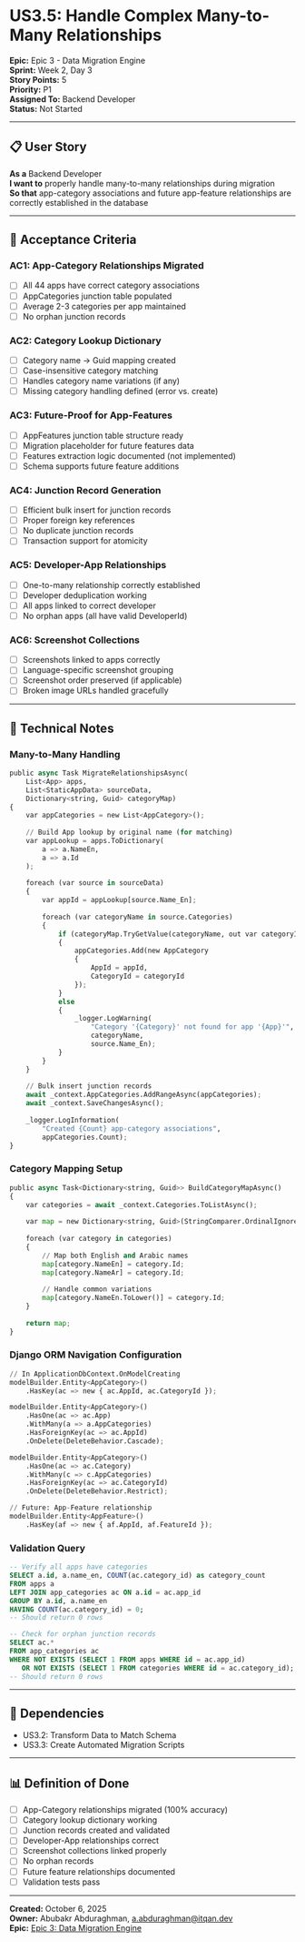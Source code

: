 # US3.5: Handle Complex Many-to-Many Relationships

**Epic:** Epic 3 - Data Migration Engine  
**Sprint:** Week 2, Day 3  
**Story Points:** 5  
**Priority:** P1  
**Assigned To:** Backend Developer  
**Status:** Not Started

---

## 📋 User Story

**As a** Backend Developer  
**I want to** properly handle many-to-many relationships during migration  
**So that** app-category associations and future app-feature relationships are correctly established in the database

---

## 🎯 Acceptance Criteria

### AC1: App-Category Relationships Migrated
- [ ] All 44 apps have correct category associations
- [ ] AppCategories junction table populated
- [ ] Average 2-3 categories per app maintained
- [ ] No orphan junction records

### AC2: Category Lookup Dictionary
- [ ] Category name → Guid mapping created
- [ ] Case-insensitive category matching
- [ ] Handles category name variations (if any)
- [ ] Missing category handling defined (error vs. create)

### AC3: Future-Proof for App-Features
- [ ] AppFeatures junction table structure ready
- [ ] Migration placeholder for future features data
- [ ] Features extraction logic documented (not implemented)
- [ ] Schema supports future feature additions

### AC4: Junction Record Generation
- [ ] Efficient bulk insert for junction records
- [ ] Proper foreign key references
- [ ] No duplicate junction records
- [ ] Transaction support for atomicity

### AC5: Developer-App Relationships
- [ ] One-to-many relationship correctly established
- [ ] Developer deduplication working
- [ ] All apps linked to correct developer
- [ ] No orphan apps (all have valid DeveloperId)

### AC6: Screenshot Collections
- [ ] Screenshots linked to apps correctly
- [ ] Language-specific screenshot grouping
- [ ] Screenshot order preserved (if applicable)
- [ ] Broken image URLs handled gracefully

---

## 📝 Technical Notes

### Many-to-Many Handling
```python
public async Task MigrateRelationshipsAsync(
    List<App> apps,
    List<StaticAppData> sourceData,
    Dictionary<string, Guid> categoryMap)
{
    var appCategories = new List<AppCategory>();
    
    // Build App lookup by original name (for matching)
    var appLookup = apps.ToDictionary(
        a => a.NameEn,
        a => a.Id
    );
    
    foreach (var source in sourceData)
    {
        var appId = appLookup[source.Name_En];
        
        foreach (var categoryName in source.Categories)
        {
            if (categoryMap.TryGetValue(categoryName, out var categoryId))
            {
                appCategories.Add(new AppCategory
                {
                    AppId = appId,
                    CategoryId = categoryId
                });
            }
            else
            {
                _logger.LogWarning(
                    "Category '{Category}' not found for app '{App}'",
                    categoryName,
                    source.Name_En);
            }
        }
    }
    
    // Bulk insert junction records
    await _context.AppCategories.AddRangeAsync(appCategories);
    await _context.SaveChangesAsync();
    
    _logger.LogInformation(
        "Created {Count} app-category associations",
        appCategories.Count);
}
```

### Category Mapping Setup
```python
public async Task<Dictionary<string, Guid>> BuildCategoryMapAsync()
{
    var categories = await _context.Categories.ToListAsync();
    
    var map = new Dictionary<string, Guid>(StringComparer.OrdinalIgnoreCase);
    
    foreach (var category in categories)
    {
        // Map both English and Arabic names
        map[category.NameEn] = category.Id;
        map[category.NameAr] = category.Id;
        
        // Handle common variations
        map[category.NameEn.ToLower()] = category.Id;
    }
    
    return map;
}
```

### Django ORM Navigation Configuration
```python
// In ApplicationDbContext.OnModelCreating
modelBuilder.Entity<AppCategory>()
    .HasKey(ac => new { ac.AppId, ac.CategoryId });

modelBuilder.Entity<AppCategory>()
    .HasOne(ac => ac.App)
    .WithMany(a => a.AppCategories)
    .HasForeignKey(ac => ac.AppId)
    .OnDelete(DeleteBehavior.Cascade);

modelBuilder.Entity<AppCategory>()
    .HasOne(ac => ac.Category)
    .WithMany(c => c.AppCategories)
    .HasForeignKey(ac => ac.CategoryId)
    .OnDelete(DeleteBehavior.Restrict);

// Future: App-Feature relationship
modelBuilder.Entity<AppFeature>()
    .HasKey(af => new { af.AppId, af.FeatureId });
```

### Validation Query
```sql
-- Verify all apps have categories
SELECT a.id, a.name_en, COUNT(ac.category_id) as category_count
FROM apps a
LEFT JOIN app_categories ac ON a.id = ac.app_id
GROUP BY a.id, a.name_en
HAVING COUNT(ac.category_id) = 0;
-- Should return 0 rows

-- Check for orphan junction records
SELECT ac.*
FROM app_categories ac
WHERE NOT EXISTS (SELECT 1 FROM apps WHERE id = ac.app_id)
   OR NOT EXISTS (SELECT 1 FROM categories WHERE id = ac.category_id);
-- Should return 0 rows
```

---

## 🔗 Dependencies
- US3.2: Transform Data to Match Schema
- US3.3: Create Automated Migration Scripts

---

## 📊 Definition of Done
- [ ] App-Category relationships migrated (100% accuracy)
- [ ] Category lookup dictionary working
- [ ] Junction records created and validated
- [ ] Developer-App relationships correct
- [ ] Screenshot collections linked properly
- [ ] No orphan records
- [ ] Future feature relationships documented
- [ ] Validation tests pass

---

**Created:** October 6, 2025  
**Owner:** Abubakr Abduraghman, a.abduraghman@itqan.dev  
**Epic:** [Epic 3: Data Migration Engine](../epics/epic-3-data-migration-engine.md)
